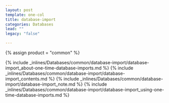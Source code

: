 ```yaml
---
layout: post
template: one-col
title: database-import
categories: Databases
lead: ""
legacy: "false"

---
```

{% assign product = "common" %}

{% include _inlines/Databases/common/database-import/database-import_about-one-time-database-imports.md %}
{% include _inlines/Databases/common/database-import/database-import_contents.md %}
{% include _inlines/Databases/common/database-import/database-import_note.md %}
{% include _inlines/Databases/common/database-import/database-import_using-one-time-database-imports.md %}
